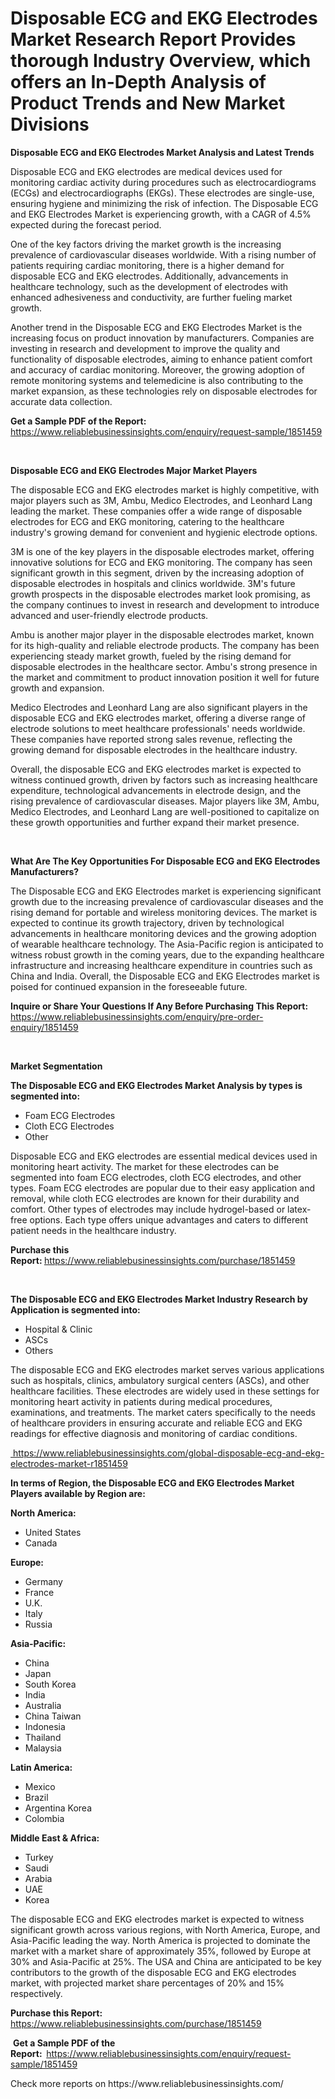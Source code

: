 <p><h1>Disposable ECG and EKG Electrodes Market Research Report Provides thorough Industry Overview, which offers an In-Depth Analysis of Product Trends and New Market Divisions</h1></p><p><strong>Disposable ECG and EKG Electrodes Market Analysis and Latest Trends</strong></p>
<p><p>Disposable ECG and EKG electrodes are medical devices used for monitoring cardiac activity during procedures such as electrocardiograms (ECGs) and electrocardiographs (EKGs). These electrodes are single-use, ensuring hygiene and minimizing the risk of infection. The Disposable ECG and EKG Electrodes Market is experiencing growth, with a CAGR of 4.5% expected during the forecast period. </p><p>One of the key factors driving the market growth is the increasing prevalence of cardiovascular diseases worldwide. With a rising number of patients requiring cardiac monitoring, there is a higher demand for disposable ECG and EKG electrodes. Additionally, advancements in healthcare technology, such as the development of electrodes with enhanced adhesiveness and conductivity, are further fueling market growth.</p><p>Another trend in the Disposable ECG and EKG Electrodes Market is the increasing focus on product innovation by manufacturers. Companies are investing in research and development to improve the quality and functionality of disposable electrodes, aiming to enhance patient comfort and accuracy of cardiac monitoring. Moreover, the growing adoption of remote monitoring systems and telemedicine is also contributing to the market expansion, as these technologies rely on disposable electrodes for accurate data collection.</p></p>
<p><strong>Get a Sample PDF of the Report:&nbsp;</strong> <a href="https://www.reliablebusinessinsights.com/enquiry/request-sample/1851459">https://www.reliablebusinessinsights.com/enquiry/request-sample/1851459</a></p>
<p>&nbsp;</p>
<p><strong>Disposable ECG and EKG Electrodes Major Market Players</strong></p>
<p><p>The disposable ECG and EKG electrodes market is highly competitive, with major players such as 3M, Ambu, Medico Electrodes, and Leonhard Lang leading the market. These companies offer a wide range of disposable electrodes for ECG and EKG monitoring, catering to the healthcare industry's growing demand for convenient and hygienic electrode options.</p><p>3M is one of the key players in the disposable electrodes market, offering innovative solutions for ECG and EKG monitoring. The company has seen significant growth in this segment, driven by the increasing adoption of disposable electrodes in hospitals and clinics worldwide. 3M's future growth prospects in the disposable electrodes market look promising, as the company continues to invest in research and development to introduce advanced and user-friendly electrode products.</p><p>Ambu is another major player in the disposable electrodes market, known for its high-quality and reliable electrode products. The company has been experiencing steady market growth, fueled by the rising demand for disposable electrodes in the healthcare sector. Ambu's strong presence in the market and commitment to product innovation position it well for future growth and expansion.</p><p>Medico Electrodes and Leonhard Lang are also significant players in the disposable ECG and EKG electrodes market, offering a diverse range of electrode solutions to meet healthcare professionals' needs worldwide. These companies have reported strong sales revenue, reflecting the growing demand for disposable electrodes in the healthcare industry.</p><p>Overall, the disposable ECG and EKG electrodes market is expected to witness continued growth, driven by factors such as increasing healthcare expenditure, technological advancements in electrode design, and the rising prevalence of cardiovascular diseases. Major players like 3M, Ambu, Medico Electrodes, and Leonhard Lang are well-positioned to capitalize on these growth opportunities and further expand their market presence.</p></p>
<p>&nbsp;</p>
<p><strong>What Are The Key Opportunities For Disposable ECG and EKG Electrodes Manufacturers?</strong></p>
<p><p>The Disposable ECG and EKG Electrodes market is experiencing significant growth due to the increasing prevalence of cardiovascular diseases and the rising demand for portable and wireless monitoring devices. The market is expected to continue its growth trajectory, driven by technological advancements in healthcare monitoring devices and the growing adoption of wearable healthcare technology. The Asia-Pacific region is anticipated to witness robust growth in the coming years, due to the expanding healthcare infrastructure and increasing healthcare expenditure in countries such as China and India. Overall, the Disposable ECG and EKG Electrodes market is poised for continued expansion in the foreseeable future.</p></p>
<p><strong>Inquire or Share Your Questions If Any Before Purchasing This Report:</strong> <a href="https://www.reliablebusinessinsights.com/enquiry/pre-order-enquiry/1851459">https://www.reliablebusinessinsights.com/enquiry/pre-order-enquiry/1851459</a></p>
<p>&nbsp;</p>
<p><strong>Market Segmentation</strong></p>
<p><strong>The Disposable ECG and EKG Electrodes Market Analysis by types is segmented into:</strong></p>
<p><ul><li>Foam ECG Electrodes</li><li>Cloth ECG Electrodes</li><li>Other</li></ul></p>
<p><p>Disposable ECG and EKG electrodes are essential medical devices used in monitoring heart activity. The market for these electrodes can be segmented into foam ECG electrodes, cloth ECG electrodes, and other types. Foam ECG electrodes are popular due to their easy application and removal, while cloth ECG electrodes are known for their durability and comfort. Other types of electrodes may include hydrogel-based or latex-free options. Each type offers unique advantages and caters to different patient needs in the healthcare industry.</p></p>
<p><strong>Purchase this Report:&nbsp;</strong><a href="https://www.reliablebusinessinsights.com/purchase/1851459">https://www.reliablebusinessinsights.com/purchase/1851459</a></p>
<p>&nbsp;</p>
<p><strong>The Disposable ECG and EKG Electrodes Market Industry Research by Application is segmented into:</strong></p>
<p><ul><li>Hospital & Clinic</li><li>ASCs</li><li>Others</li></ul></p>
<p><p>The disposable ECG and EKG electrodes market serves various applications such as hospitals, clinics, ambulatory surgical centers (ASCs), and other healthcare facilities. These electrodes are widely used in these settings for monitoring heart activity in patients during medical procedures, examinations, and treatments. The market caters specifically to the needs of healthcare providers in ensuring accurate and reliable ECG and EKG readings for effective diagnosis and monitoring of cardiac conditions.</p></p>
<p><a href="https://www.reliablebusinessinsights.com/global-disposable-ecg-and-ekg-electrodes-market-r1851459">&nbsp;https://www.reliablebusinessinsights.com/global-disposable-ecg-and-ekg-electrodes-market-r1851459</a></p>
<p><strong>In terms of Region, the Disposable ECG and EKG Electrodes Market Players available by Region are:</strong></p>
<p>
    <p> <strong> North America: </strong>
        <ul>
            <li>United States</li>
            <li>Canada</li>
        </ul>
        </p> 
    <p> <strong> Europe: </strong>
        <ul>
            <li>Germany</li>
            <li>France</li>
            <li>U.K.</li>
            <li>Italy</li>
            <li>Russia</li>
        </ul>
        </p> 
    <p> <strong> Asia-Pacific: </strong>
        <ul>
            <li>China</li>
            <li>Japan</li>
            <li>South Korea</li>
            <li>India</li>
            <li>Australia</li>
            <li>China Taiwan</li>
            <li>Indonesia</li>
            <li>Thailand</li>
            <li>Malaysia</li>
        </ul>
        </p> 
    <p> <strong> Latin America: </strong>
        <ul>
            <li>Mexico</li>
            <li>Brazil</li>
            <li>Argentina Korea</li>
            <li>Colombia</li>
        </ul>
        </p> 
    <p> <strong> Middle East & Africa: </strong>
        <ul>
            <li>Turkey</li>
            <li>Saudi</li>
            <li>Arabia</li>
            <li>UAE</li>
            <li>Korea</li>
        </ul>
    </p>
    </p>
<p><p>The disposable ECG and EKG electrodes market is expected to witness significant growth across various regions, with North America, Europe, and Asia-Pacific leading the way. North America is projected to dominate the market with a market share of approximately 35%, followed by Europe at 30% and Asia-Pacific at 25%. The USA and China are anticipated to be key contributors to the growth of the disposable ECG and EKG electrodes market, with projected market share percentages of 20% and 15% respectively.</p></p>
<p><strong>Purchase this Report: </strong><a href="https://www.reliablebusinessinsights.com/purchase/1851459">https://www.reliablebusinessinsights.com/purchase/1851459</a></p>
<p>&nbsp;<strong>Get a Sample PDF of the Report:&nbsp;&nbsp;</strong><a href="https://www.reliablebusinessinsights.com/enquiry/request-sample/1851459">https://www.reliablebusinessinsights.com/enquiry/request-sample/1851459</a></p>
<p><strong></strong></p>
<p>Check more reports on https://www.reliablebusinessinsights.com/</p>